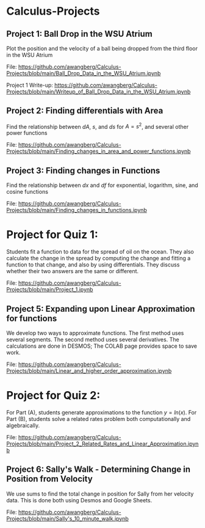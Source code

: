 # Calculus-Projects

## Project 1:  Ball Drop in the WSU Atrium

  Plot the position and the velocity of a ball being dropped from the third floor in the WSU Atrium

  File:  https://github.com/awangberg/Calculus-Projects/blob/main/Ball_Drop_Data_in_the_WSU_Atrium.ipynb

  Project 1 Write-up:  https://github.com/awangberg/Calculus-Projects/blob/main/Writeup_of_Ball_Drop_Data_in_the_WSU_Atrium.ipynb

## Project 2: Finding differentials with Area

  Find the relationship between $dA$, $s$, and $ds$ for $A = s^2$, and several other power functions
  
  File:  https://github.com/awangberg/Calculus-Projects/blob/main/Finding_changes_in_area_and_power_functions.ipynb
  
## Project 3:  Finding changes in Functions

  Find the relationship between $dx$ and $df$ for exponential, logarithm, sine, and cosine functions
  
  File:  https://github.com/awangberg/Calculus-Projects/blob/main/Finding_changes_in_functions.ipynb

# Project for Quiz 1:  

  Students fit a function to data for the spread of oil on the ocean. They also calculate the change in the spread
  by computing the change and fitting a function to that change, and also by using differentials.  They discuss whether
  their two answers are the same or different.

   File: https://github.com/awangberg/Calculus-Projects/blob/main/Project_1.ipynb
   
## Project 5:  Expanding upon Linear Approximation for functions

  We develop two ways to approximate functions.  The first method uses several segments.  The second method uses several derivatives.
  The calculations are done in DESMOS; The COLAB page provides space to save work.
  
   File: https://github.com/awangberg/Calculus-Projects/blob/main/Linear_and_higher_order_approximation.ipynb
    
# Project for Quiz 2:  

  For Part (A), students generate approximations to the function $y = ln(x)$.  For Part (B), students solve a related rates problem both computationally and algebraically.

   File: https://github.com/awangberg/Calculus-Projects/blob/main/Project_2_Related_Rates_and_Linear_Approximation.ipynb
   
## Project 6:  Sally's Walk - Determining Change in Position from Velocity

  We use sums to find the total change in position for Sally from her velocity data.  This is done both using Desmos and Google Sheets.
  
  File: https://github.com/awangberg/Calculus-Projects/blob/main/Sally's_10_minute_walk.ipynb
    
 
